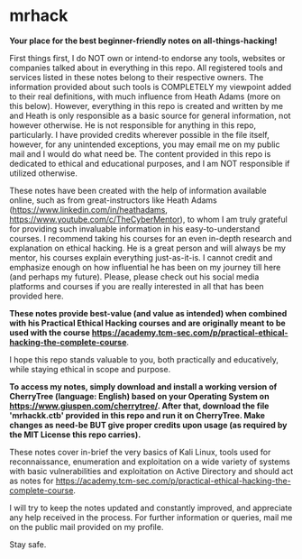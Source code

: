 # mrhack
**Your place for the best beginner-friendly notes on all-things-hacking!**

First things first, I do NOT own or intend-to endorse any tools, websites or companies talked about in everything in this repo. All registered tools and services listed in these notes belong to their respective owners. The information provided about such tools is COMPLETELY my viewpoint added to their real definitions, with much influence from Heath Adams (more on this below). However, everything in this repo is created and written by me and Heath is only responsible as a basic source for general information, not however otherwise. He is not responsible for anything in this repo, particularly. I have provided credits wherever possible in the file itself, however, for any unintended exceptions, you may email me on my public mail and I would do what need be. The content provided in this repo is dedicated to ethical and educational purposes, and I am NOT responsible if utilized otherwise.

These notes have been created with the help of information available online, such as from great-instructors like Heath Adams (https://www.linkedin.com/in/heathadams, https://www.youtube.com/c/TheCyberMentor), to whom I am truly grateful for providing such invaluable information in his easy-to-understand courses. I recommend taking his courses for an even in-depth research and explanation on ethical hacking. He is a great person and will always be my mentor, his courses explain everything just-as-it-is. I cannot credit and emphasize enough on how influential he has been on my journey till here (and perhaps my future). Please, please check out his social media platforms and courses if you are really interested in all that has been provided here.

**These notes provide best-value (and value as intended) when combined with his Practical Ethical Hacking courses and are originally meant to be used with the course https://academy.tcm-sec.com/p/practical-ethical-hacking-the-complete-course**.

I hope this repo stands valuable to you, both practically and educatively, while staying ethical in scope and purpose.

**To access my notes, simply download and install a working version of CherryTree (language: English) based on your Operating System on https://www.giuspen.com/cherrytree/.
After that, download the file 'mrhackk.ctb' provided in this repo and run it on CherryTree. Make changes as need-be BUT give proper credits upon usage (as required by the MIT License this repo carries).**

These notes cover in-brief the very basics of Kali Linux, tools used for reconnaissance, enumeration and exploitation on a wide variety of systems with basic vulnerabilities and exploitation on Active Directory and should act as notes for https://academy.tcm-sec.com/p/practical-ethical-hacking-the-complete-course. 

I will try to keep the notes updated and constantly improved, and appreciate any help received in the process. For further information or queries, mail me on the public mail provided on my profile.

Stay safe.
